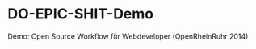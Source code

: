 DO-EPIC-SHIT-Demo
=================

Demo: Open Source Workflow für Webdeveloper (OpenRheinRuhr 2014)
